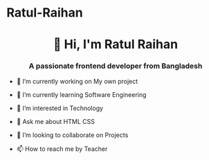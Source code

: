 # Ratul-Raihan

<h1 align="center">👋 Hi, I'm Ratul Raihan</h1>
<h3 align="center">A passionate frontend developer from Bangladesh</h3>

- 🔭 I’m currently working on My own project

- 🌱 I’m currently learning Software Engineering

- 👀 I’m interested in Technology

- 💬 Ask me about HTML CSS

- 💞️ I’m looking to collaborate on Projects

- 📫 How to reach me by Teacher

</p>
